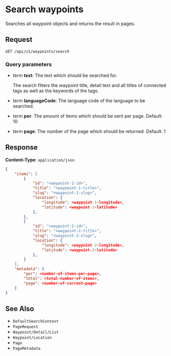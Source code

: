 # Search waypoints

Searches all waypoint objects and returns the result in pages.

## Request

    GET /api/v1/waypoints/search

### Query parameters

- term **text**: The text which should be searched for. 

    The search filters the waypoint title, detail text and all titles of connected tags as well as the keywords of the tags.
- term **languageCode**: The language code of the language to be searched.
- term **per**: The amount of items which should be sent per page. Default: 10
- term **page**: The number of the page which should be returned. Default: 1

## Response

**Content-Type**: `application/json`

```json
{
    "items": [
        {
            "id": "<waypoint-1-id>",
            "title": "<waypoint-1-title>",
            "slug": "<waypoint-1-slug>",
            "location": {
                "longitude": <waypoint-1-longitude>,
                "latitude": <waypoint-1-latitude>
            },
        },
        {
            "id": "<waypoint-2-id>",
            "title": "<waypoint-2-title>",
            "slug": "<waypoint-2-slug>",
            "location": {
                "longitude": <waypoint-2-longitude>,
                "latitude": <waypoint-2-latitude>
            },
        }
    ],
    "metadata": {
        "per": <number-of-items-per-page>,
        "total": <total-number-of-items>,
        "page": <number-of-current-page>
    }
}
```

## See Also

* ``DefaultSearchContext``
* ``PageRequest``
* ``Waypoint/Detail/List``
* ``Waypoint/Location``
* ``Page``
* ``PageMetadata``
